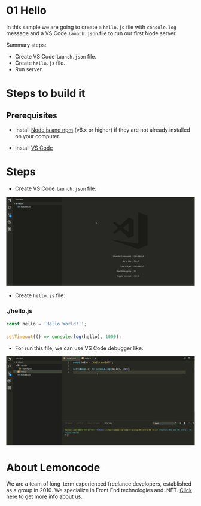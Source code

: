 # 01 Hello

In this sample we are going to create a `hello.js` file with `console.log` message and a VS Code `launch.json` file to run our first Node server.

Summary steps:

- Create VS Code `launch.json` file.
- Create `hello.js` file.
- Run server.

# Steps to build it

## Prerequisites

- Install [Node.js and npm](https://nodejs.org/en/) (v6.x or higher) if they are not already installed on your computer.

- Install [VS Code](https://code.visualstudio.com/)

# Steps

- Create VS Code `launch.json` file:

![create vs code launch file](../../99%20Resources/00%20Intro/01%20Hello/create%20vs%20code%20launch%20file.gif)

- Create `hello.js` file:

### ./hello.js

```javascript
const hello = 'Hello World!!';

setTimeout(() => console.log(hello), 1000);

```

- For run this file, we can use VS Code debugger like:

![run server](../../99%20Resources/00%20Intro/01%20Hello/run%20server.gif)

# About Lemoncode

We are a team of long-term experienced freelance developers, established as a group in 2010.
We specialize in Front End technologies and .NET. [Click here](http://lemoncode.net/services/en/#en-home) to get more info about us.
